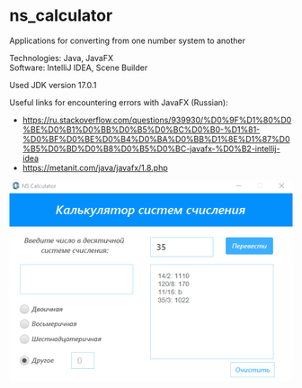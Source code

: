 # ns_calculator

Applications for converting from one number system to another

Technologies: Java, JavaFX  
Software: IntelliJ IDEA, Scene Builder

Used JDK version 17.0.1

Useful links for encountering errors with JavaFX (Russian):
- https://ru.stackoverflow.com/questions/939930/%D0%9F%D1%80%D0%BE%D0%B1%D0%BB%D0%B5%D0%BC%D0%B0-%D1%81-%D0%BF%D0%BE%D0%B4%D0%BA%D0%BB%D1%8E%D1%87%D0%B5%D0%BD%D0%B8%D0%B5%D0%BC-javafx-%D0%B2-intellij-idea
- https://metanit.com/java/javafx/1.8.php

![Image alt](https://github.com/Aquinology/ns-calculator/raw/main/how_it_looks.png)
